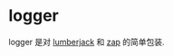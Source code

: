 # logger

logger 是对 [lumberjack](https://github.com/natefinch/lumberjack) 和 [zap](https://github.com/uber-go/zap) 的简单包装.
